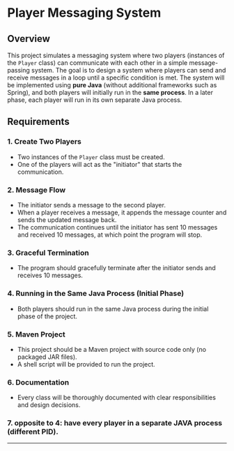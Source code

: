 # Player Messaging System

## Overview

This project simulates a messaging system where two players (instances of the `Player` class) can communicate with each other in a simple message-passing system. The goal is to design a system where players can send and receive messages in a loop until a specific condition is met. The system will be implemented using **pure Java** (without additional frameworks such as Spring), and both players will initially run in the **same process**. In a later phase, each player will run in its own separate Java process.

## Requirements

### 1. **Create Two Players**

* Two instances of the `Player` class must be created.
* One of the players will act as the "initiator" that starts the communication.

### 2. **Message Flow**

* The initiator sends a message to the second player.
* When a player receives a message, it appends the message counter and sends the updated message back.
* The communication continues until the initiator has sent 10 messages and received 10 messages, at which point the program will stop.

### 3. **Graceful Termination**

* The program should gracefully terminate after the initiator sends and receives 10 messages.

### 4. **Running in the Same Java Process (Initial Phase)**

* Both players should run in the same Java process during the initial phase of the project.

### 5. **Maven Project**

* This project should be a Maven project with source code only (no packaged JAR files).
* A shell script will be provided to run the project.

### 6. **Documentation**

* Every class will be thoroughly documented with clear responsibilities and design decisions.

### 7. **opposite to 4: have every player in a separate JAVA process (different PID).**


---
